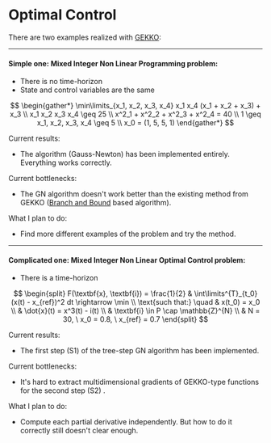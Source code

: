 # Optimal Control

There are two examples realized with [GEKKO](https://gekko.readthedocs.io/en/latest/):

---

#### Simple one: Mixed Integer Non Linear Programming problem:

* There is no time-horizon
* State and control variables are the same

$$
\begin{gather*}
\min\limits_{x_1, x_2, x_3, x_4}
x_1 x_4 (x_1 + x_2 + x_3) + x_3 \\
x_1 x_2 x_3 x_4 \geq 25 \\
x^2_1 + x^2_2 + x^2_3 + x^2_4 = 40 \\
1 \geq x_1, x_2, x_3, x_4 \geq 5 \\
x_0 = (1, 5, 5, 1)
\end{gather*}
$$

Current results:

* The algorithm (Gauss-Newton) has been implemented entirely. Everything works correctly. 



Current bottlenecks:

* The GN algorithm doesn't work better than the existing method from GEKKO ([Branch and Bound](https://en.wikipedia.org/wiki/Branch_and_bound) based algorithm). 



What I plan to do:

* Find more different examples of the problem and try the method.

---

#### Complicated one: Mixed Integer Non Linear Optimal Control problem:

* There is a time-horizon

$$
\begin{split}
F(\textbf{x}, \textbf{i}) = 
\frac{1}{2} & \int\limits^{T}_{t_0} (x(t) - x_{ref})^2 dt  
\rightarrow \min \\
\text{such that:} \quad & x(t_0) = x_0 \\
& \dot{x}(t) = x^3(t) - i(t) \\
& \textbf{i} \in P \cap \mathbb{Z}^{N} \\
& N = 30, \ x_0 = 0.8, \ x_{ref} = 0.7
\end{split}
$$

Current results:

* The first step (S1) of the tree-step GN algorithm has been implemented. 



Current bottlenecks:

* It's hard to extract multidimensional gradients of GEKKO-type functions for the second step (S2) .



What I plan to do:

* Compute each partial derivative independently. But how to do it correctly still doesn't clear enough. 

